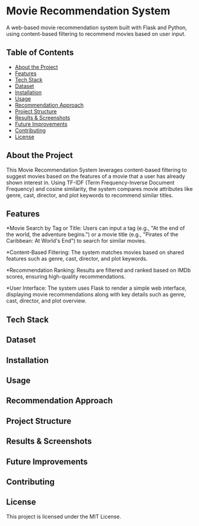 # Movie Recommendation System


A web-based movie recommendation system built with Flask and Python, using content-based filtering to recommend movies based on user input.

## Table of Contents

- [About the Project](#about-the-project)
- [Features](#features)
- [Tech Stack](#tech-stack)
- [Dataset](#dataset)
- [Installation](#installation)
- [Usage](#usage)
- [Recommendation Approach](#recommendation-approach)
- [Project Structure](#project-structure)
- [Results & Screenshots](#results--screenshots)
- [Future Improvements](#future-improvements)
- [Contributing](#contributing)
- [License](#license)

## About the Project
This Movie Recommendation System leverages content-based filtering to suggest movies based on the features of a movie that a user has already shown interest in. Using TF-IDF (Term Frequency-Inverse Document Frequency) and cosine similarity, the system compares movie attributes like genre, cast, director, and plot keywords to recommend similar titles.

## Features
*Movie Search by Tag or Title: Users can input a tag (e.g., "At the end of the world, the adventure begins.") or a movie title (e.g., "Pirates of the Caribbean: At World's End") to search for similar movies.

*Content-Based Filtering: The system matches movies based on shared features such as genre, cast, director, and plot keywords.

*Recommendation Ranking: Results are filtered and ranked based on IMDb scores, ensuring high-quality recommendations.

*User Interface: The system uses Flask to render a simple web interface, displaying movie recommendations along with key details such as genre, cast, director, and plot overview.
## Tech Stack

## Dataset

## Installation

## Usage

## Recommendation Approach

## Project Structure

## Results & Screenshots

## Future Improvements

## Contributing

## License
This project is licensed under the MIT License.

